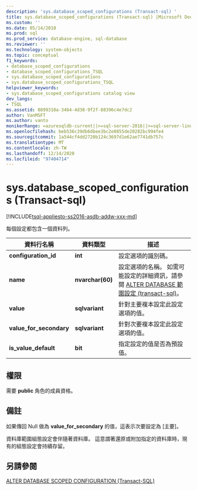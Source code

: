 ```yaml
---
description: 'sys.database_scoped_configurations (Transact-sql) '
title: sys.database_scoped_configurations (Transact-sql) |Microsoft Docs
ms.custom: ''
ms.date: 05/14/2018
ms.prod: sql
ms.prod_service: database-engine, sql-database
ms.reviewer: ''
ms.technology: system-objects
ms.topic: conceptual
f1_keywords:
- database_scoped_configurations
- database_scoped_configurations_TSQL
- sys.database_scoped_configurations
- sys.database_scoped_configurations_TSQL
helpviewer_keywords:
- sys.database_scoped_configurations catalog view
dev_langs:
- TSQL
ms.assetid: 8899310a-3464-4d38-9f2f-88396c4e7dc2
author: VanMSFT
ms.author: vanto
monikerRange: =azuresqldb-current||>=sql-server-2016||>=sql-server-linux-2017||=azuresqldb-mi-current||= azure-sqldw-latest
ms.openlocfilehash: beb536c39db6dbee3bc2e0855de20282bc994fe4
ms.sourcegitcommit: 1a544cf4dd2720b124c3697d1e62ae7741db757c
ms.translationtype: MT
ms.contentlocale: zh-TW
ms.lasthandoff: 12/14/2020
ms.locfileid: "97404714"
---
```

# <a name="sysdatabase_scoped_configurations-transact-sql"></a>sys.database_scoped_configurations (Transact-sql) 

[!INCLUDE[tsql-appliesto-ss2016-asdb-addw-xxx-md](../../includes/tsql-appliesto-ss2016-asdb-asdw-xxx-md.md)]

每個設定都包含一個資料列。 

|資料行名稱|資料類型|描述|
|-----------------|---------------|-----------------|
|**configuration_id**|**int**|設定選項的識別碼。|
|**name**|**nvarchar(60)**|設定選項的名稱。 如需可能設定的詳細資訊，請參閱 [ALTER DATABASE 範圍設定 &#40;transact-sql&#41;](../../t-sql/statements/alter-database-scoped-configuration-transact-sql.md)。|
|**value**|**sqlvariant**|針對主要複本設定此設定選項的值。|
|**value_for_secondary**|**sqlvariant**|針對次要複本設定此設定選項的值。|
|**is_value_default**|**bit** |指定設定的值是否為預設值。|

## <a name="permissions"></a><a name="Permissions"></a> 權限

需要 **public** 角色的成員資格。

## <a name="remarks"></a>備註

如果傳回 Null 做為 **value_for_secondary** 的值，這表示次要設定為 [主要]。
 
資料庫範圍組態設定會伴隨著資料庫。 這意謂著還原或附加指定的資料庫時，現有的組態設定會持續存留。

## <a name="see-also"></a>另請參閱

[ALTER DATABASE SCOPED CONFIGURATION &#40;Transact-SQL&#41;](../../t-sql/statements/alter-database-scoped-configuration-transact-sql.md)
